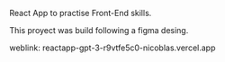 React App to practise Front-End skills.

This proyect was build following a figma desing. 


weblink: reactapp-gpt-3-r9vtfe5c0-nicoblas.vercel.app